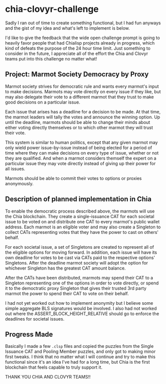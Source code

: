 # chia-clovyr-challenge

Sadly I ran out of time to create something functional, but I had fun anyways and the gist of my idea and what's left to implement is below. 

I'd like to give the feedback that the wide open challenge prompt is going to heavily favor people that had Chialisp projects already in progress, which kind of defeats the purpose of the 24 hour time limit.  Just something to consider in the future, I appreciate all of the effort the Chia and Clovyr teams put into this challenge no matter what!

## Project: Marmot Society Democracy by Proxy

Marmot society strives for democratic rule and wants every marmot's input to make decisions. Marmots may vote directly on every issue if they like, but may also delegate their vote to a different marmot that they trust to make good decisions on a particular issue.

Each issue that arises has a deadline for a decision to be made.  At that time, the marmot leaders will tally the votes and announce the winning option. Up until the deadline, marmots should be able to change their minds about either voting directly themselves or to which other marmot they will trust their vote.
  
This system is similar to human politics, except that any given marmot may only wield power issue-by-issue instead of being elected for a period of time where they can make decisions on every type of issue, whether or not they are qualified.  And when a marmot considers themself the expert on a particular issue they may vote directly instead of giving up their power for all issues.

Marmots should be able to commit their votes to options or proxies anonymously.

## Description of planned implementation in Chia

To enable the democratic process described above, the marmots will use the Chia blockchain. They create a single-issuance CAT for each societal issue to be voted on and distribute one CAT to every marmot's public wallet address.  Each marmot is an eligible voter and may also create a Singleton to collect CATs representing votes that they have the power to cast on others' behalf.

For each societal issue, a set of Singletons are created to represent all of the eligible options for moving forward. In addition, each issue will have its own deadline for votes to be cast via CATs paid to the respective options' Singletons. After the deadline marmot society will adopt the option for whichever Singleton has the greatest CAT amount balance.

After the CATs have been distributed, marmots may spend their CAT to a Singleton representing one of the options in order to vote directly, or spend it to the democtratic proxy Singleton that gives their trusted 3rd party marmot the power to spend their CAT to vote on their behalf.

I had not yet worked out how to implement anonymity but I believe some simple aggregate BLS signatures would be involved.  I also had not worked out where the ASSERT_BLOCK_HEIGHT_RELATIVE should go to enforce the deadlines for societal issues.

## Progress Made

Basically I made a few `.clsp` files and copied the puzzles from the Single Issuance CAT and Pooling Member puzzles, and only got to making minor first tweaks.  I think that no matter what I will continue and try to make this functional since it's an idea I've had for a long time, but Chia is the first blockchain that feels capable to truly support it.

THANK YOU CHIA AND CLOVYR TEAMS!!

